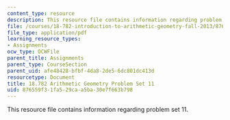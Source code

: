```yaml
---
content_type: resource
description: This resource file contains information regarding problem set 11.
file: /courses/18-782-introduction-to-arithmetic-geometry-fall-2013/876559f31fa529caa5ba30e7f663b798_MIT18_782F13_pset11.pdf
file_type: application/pdf
learning_resource_types:
- Assignments
ocw_type: OCWFile
parent_title: Assignments
parent_type: CourseSection
parent_uid: afe48428-bfbf-4da8-2de5-6dc801dc413d
resourcetype: Document
title: 18.782 Arithmetic Geometry Problem Set 11
uid: 876559f3-1fa5-29ca-a5ba-30e7f663b798
---
```

This resource file contains information regarding problem set 11.


